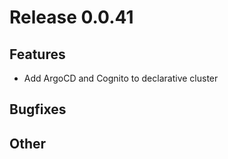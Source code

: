 # Release 0.0.41

## Features
- Add ArgoCD and Cognito to declarative cluster

## Bugfixes

## Other
